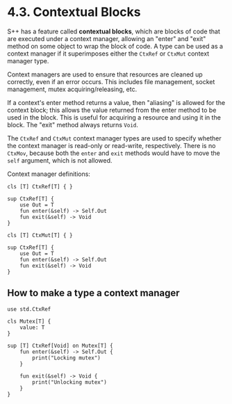 # 4.3. Contextual Blocks

S++ has a feature called **contextual blocks**, which are blocks of code that are executed under a context
manager, allowing an "enter" and "exit" method on some object to wrap the block of code. A type can be used as a context
manager if it superimposes either the `CtxRef` or `CtxMut` context manager type.

Context managers are used to ensure that resources are cleaned up correctly, even if an error occurs. This includes file
management, socket management, mutex acquiring/releasing, etc.

If a context's enter method returns a value, then "aliasing" is allowed for the context block; this allows the value
returned from the enter method to be used in the block. This is useful for acquiring a resource and using it in the
block. The "exit" method always returns `Void`.

The `CtxRef` and `CtxMut` context manager types are used to specify whether the context manager is read-only or
read-write, respectively. There is no `CtxMov`, because both the `enter` and `exit` methods would have to move
the `self` argument, which is not allowed.

Context manager definitions:
```
cls [T] CtxRef[T] { }

sup CtxRef[T] {
    use Out = T
    fun enter(&self) -> Self.Out
    fun exit(&self) -> Void
}
```

```
cls [T] CtxMut[T] { }

sup CtxRef[T] {
    use Out = T
    fun enter(&self) -> Self.Out
    fun exit(&self) -> Void
}
```


## How to make a type a context manager

```
use std.CtxRef

cls Mutex[T] {
    value: T
}

sup [T] CtxRef[Void] on Mutex[T] {
    fun enter(&self) -> Self.Out {
        print("Locking mutex")
    }

    fun exit(&self) -> Void {
        print("Unlocking mutex")
    }
}
